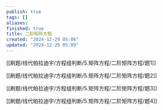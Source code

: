 ```yaml
---
publish: true
tags: []
aliases: 
finished: true
title: 二阶矩阵方程
created: "2024-12-29 05:06"
updated: "2024-12-29 05:09"
---
```

[[刷题/线代帕拉迪宇/方程组判断/5.矩阵方程/二阶矩阵方程/题1]]

[[刷题/线代帕拉迪宇/方程组判断/5.矩阵方程/二阶矩阵方程/题2]]

[[刷题/线代帕拉迪宇/方程组判断/5.矩阵方程/二阶矩阵方程/题3]]

[[刷题/线代帕拉迪宇/方程组判断/5.矩阵方程/二阶矩阵方程/题4]]